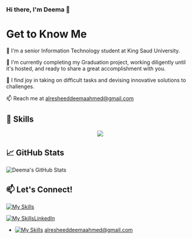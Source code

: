 ### Hi there, I'm Deema 👋

# Get to Know Me

🏫 I'm a senior Information Technology student at King Saud University.

📝 I'm currently completing my Graduation project, working diligently until it's hosted, and ready to share a great accomplishment with you.

👯 I find joy in taking on difficult tasks and devising innovative solutions to challenges.

📫 Reach me at [alresheeddeemaahmed@gmail.com](mailto:alresheeddeemaahmed@gmail.com)


## 🚀 Skills

<p align="center">
  <a href="https://skillicons.dev">
    <img src="https://skillicons.dev/icons?i=py,r,java,django,php,html,css,js,vscode,mysql,mongodb,anaconda,sklearn,figma,github" />
  </a>
</p>

## 📈 GitHub Stats

![Deema's GitHub Stats](https://github-readme-stats.vercel.app/api?username=Deema25Ra&show_icons=true&count_private=true)

## 📫 Let's Connect!
[![My Skills](https://skillicons.dev/icons?i=linkedin)](https://skillicons.dev)

[![My Skills](https://skillicons.dev/icons?i=linkedin)](https://skillicons.dev)[LinkedIn](https://www.linkedin.com/in/deema-alresheed-19566b213/?utm_source=share&utm_campaign=share_via&utm_content=profile&utm_medium=ios_app)
 - [![My Skills](https://skillicons.dev/icons?i=gmail)](https://skillicons.dev) [alresheeddeemaahmed@gmail.com](mailto:alresheeddeemaahmed@gmail.com)

<p align="center">
  <a href="https://skillicons.dev">
    <img src="https://skillicons.dev/icons?i=linkedin" width="10" height="10" />
  </a>
</p>


